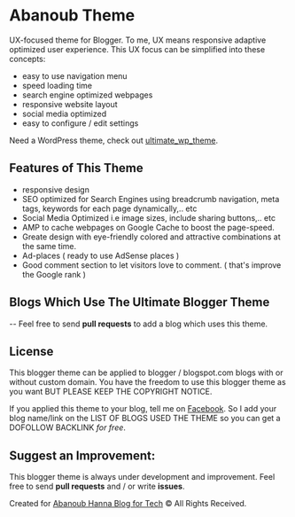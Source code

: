 # Abanoub Theme
UX-focused theme for Blogger. To me, UX means responsive adaptive optimized user experience. This UX focus can be simplified into these concepts:
- easy to use navigation menu
- speed loading time
- search engine optimized webpages
- responsive website layout
- social media optimized
- easy to configure / edit settings

Need a WordPress theme, check out [ultimate_wp_theme](https://github.com/abanoub-hanna/ultimate_wp_theme).

## Features of This Theme
- responsive design
- SEO optimized for Search Engines using breadcrumb navigation, meta tags, keywords for each page dynamically,.. etc
- Social Media Optimized i.e image sizes, include sharing buttons,.. etc
- AMP to cache webpages on Google Cache to boost the page-speed.
- Greate design with eye-friendly colored and attractive combinations at the same time.
- Ad-places ( ready to use AdSense places )
- Good comment section to let visitors love to comment. ( that's improve the Google rank )

## Blogs Which Use The Ultimate Blogger Theme
-- Feel free to send **pull requests** to add a blog which uses this theme.

## License
This blogger theme can be applied to blogger / blogspot.com blogs with or without custom domain. You have the freedom to use this blogger theme as you want BUT PLEASE KEEP THE COPYRIGHT NOTICE.

If you applied this theme to your blog, tell me on [Facebook](https://m.me/AbanoubHannaDotCom). So I add your blog name/link on the LIST OF BLOGS USED THE THEME so you can get a DOFOLLOW BACKLINK _for free_.

## Suggest an Improvement:
This blogger theme is always under development and improvement. Feel free to send **pull requests** and / or write **issues**.

Created for [Abanoub Hanna Blog for Tech](https://www.abanoubhanna.com) © All Rights Received.
